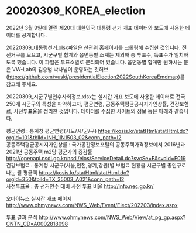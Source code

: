 # 20020309_KOREA_election

2022년 3월 9일에 열린 제20대 대한민국 대통령 선거 개표 데이터와 보도에 사용한 데이터를 공개합니다.

20220309_대통령선거.xlsx파일은 선관위 홈페이지를 크롤링해 수집한 것입니다. 전 선거구를 모으고, 시군구별 합계와 읍면동별 소계는 제외해 총 투표수, 득표수가 일치하도록 했습니다. 이 파일은 투표소별로 분리되어 있습니다. 읍면동별 합계만 원하시는 분은 VW-Lab의 김승범 박사님이 운영하는 깃허브(https://github.com/vuski/presidentialElection2022SouthKoreaEmdmap)를 참고해 주세요.

20220309_시군구별인수사회정보.xlsx는 실시간 개표 보도에 사용한 데이터로 전국 250개 시군구의 특성을 파악하고자, 평균연령, 공동주택평균공시지가인상률, 건강보험료, 사전투표율을 정리한 것입니다. 데이터를 수집한 사이트의 정보 등은 아래와 같습니다.

평균연령 : 통계청 평균연령(시도/시/군/구) https://kosis.kr/statHtml/statHtml.do?orgId=101&tblId=INH_1IN1503_02&conn_path=I2<br>
공동주택평균공시지가인상률 : 국가공간정보포털의 공동주택가격정보에서 2016년과 2021년 공동주택 m2당 평균가의 증감률 http://openapi.nsdi.go.kr/nsdi/eios/ServiceDetail.do?svcSe=F&svcId=F019<br>
건강보험료 : 통계청 시군구(서울,인천,경기,강원)별 보험료 현황을 시군구별 총인구로 나눈 월 평균액 https://kosis.kr/statHtml/statHtml.do?orgId=350&tblId=TX_35003_A021&conn_path=I2<br>
사전투표율 : 총 선거인수 대비 사전 투표 비율 http://info.nec.go.kr/

오마이뉴스 실시간 개표 페이지
http://www.ohmynews.com/NWS_Web/Event/Elect/202203/index.aspx

투표 결과 분석
http://www.ohmynews.com/NWS_Web/View/at_pg_gp.aspx?CNTN_CD=A0002818098
